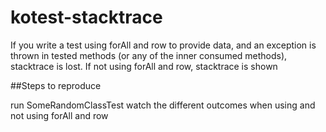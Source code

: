 # kotest-stacktrace


If you write a test using forAll and row to provide data, and an exception is thrown in tested methods (or any of the inner consumed methods), stacktrace is lost. If not using forAll and row, stacktrace is shown

##Steps to reproduce

run SomeRandomClassTest
watch the different outcomes when using and not using forAll and row